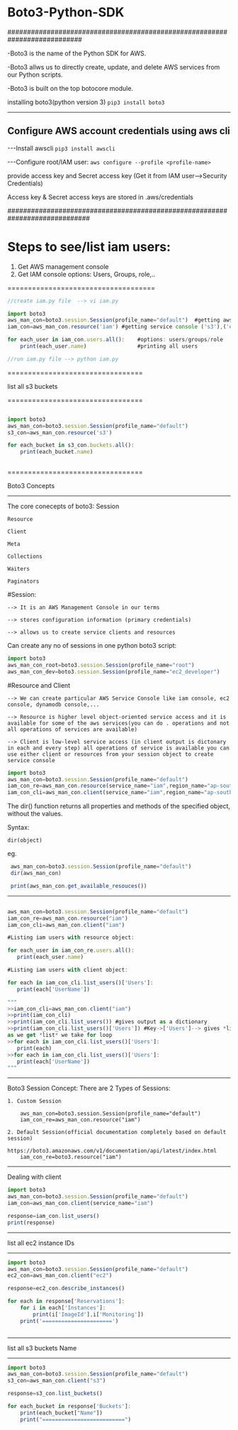 # Boto3-Python-SDK


###########################################################################

-Boto3 is the name of the Python SDK for AWS.

-Boto3 allws us to directly create, update, and delete AWS services from our Python scripts.

-Boto3 is built on the top botocore module.

installing boto3(python version 3)
```pip3 install boto3```


--------------------
Configure AWS account credentials using aws cli
--------------------
---Install awscli
```pip3 install awscli```

---Configure root/IAM user:
```aws configure --profile <profile-name>```

provide access key and Secret access key
(Get it from IAM user-->Security Credentials)


Access key & Secret access keys are stored in .aws/credentials

#############################################################################

Steps to see/list iam users:
==================================

1. Get AWS management console
2. Get IAM console
    options: Users, Groups, role,..
    
====================================
```js
//create iam.py file  --> vi iam.py

import boto3
aws_man_con=boto3.session.Session(profile_name="default")  #getting aws management console
iam_con=aws_man_con.resource('iam') #getting service console ('s3'),('ec2'),('iam'),etc

for each_user in iam_con.users.all():    #options: users/groups/role
	print(each_user.name)                #printing all users

//run iam.py file --> python iam.py 

```

=================================

list all s3 buckets

=================================

```js

import boto3
aws_man_con=boto3.session.Session(profile_name="default")
s3_con=aws_man_con.resource('s3')

for each_bucket in s3_con.buckets.all():
	print(each_bucket.name)
	
```
=================================

Boto3 Concepts

-----------------------------------

The core conecepts of boto3:
    Session
    
    Resource
    
    Client
    
    Meta
    
    Collections
    
    Waiters
    
    Paginators

#Session:

	--> It is an AWS Management Console in our terms
	
	--> stores configuration information (primary credentials)
	
	--> allows us to create service clients and resources

Can create any no of sessions in one python boto3 script:

```js
import boto3
aws_man_con_root=boto3.session.Session(profile_name="root")
aws_man_con_dev=boto3.session.Session(profile_name="ec2_developer")

```

#Resource and Client

    --> We can create particular AWS Service Console like iam console, ec2 console, dynamodb console,...
    
    --> Resource is higher level object-oriented service access and it is available for some of the aws services(you can do . operations and not all operations of services are available)
    
    --> Client is low-level service access (in client output is dictonary in each and every step) all operations of service is available you can use either client or resources from your session object to create service console
    

```js
import boto3
aws_man_con=boto3.session.Session(profile_name="default")
iam_con_re=aws_man_con.resource(service_name="iam",region_name="ap-south-1")
iam_con_cli=aws_man_con.client(service_name="iam",region_name="ap-south-1")

```


 The dir() function returns all properties and methods of the specified object, without the values.

 Syntax: 
 
 ```dir(object)```

eg.
```js
 aws_man_con=boto3.session.Session(profile_name="default")
 dir(aws_man_con)

 print(aws_man_con.get_available_resouces())
```

 -----------------------------------------------

 ```js

 aws_man_con=boto3.session.Session(profile_name="default")
 iam_con_re=aws_man_con.resource("iam")
 iam_con_cli=aws_man_con.client("iam")

 #Listing iam users with resource object:

 for each_user in iam_con_re.users.all():
    print(each_user.name)

#Listing iam users with client object:

for each in iam_con_cli.list_users()['Users']:
    print(each['UserName'])

"""
>>iam_con_cli=aws_man_con.client("iam")
>>print(iam_con_cli)
>>print(iam_con_cli.list_users()) #gives output as a dictionary
>>print(iam_con_cli.list_users()['Users']) #Key->['Users']--> gives *list* of users
as we get *list* we take for loop
>>for each in iam_con_cli.list_users()['Users']:
    print(each)
>>for each in iam_con_cli.list_users()['Users']:
    print(each['UserName'])
"""

 ```



_____________________________________________________

Boto3 Session Concept:
There are 2 Types of Sessions:

    1. Custom Session
    
        aws_man_con=boto3.session.Session(profile_name="default")
        iam_con_re=aws_man_con.resource("iam")

    2. Default Session(official documentation completely based on default session)
    
    https://boto3.amazonaws.com/v1/documentation/api/latest/index.html
        iam_con_re=boto3.resource("iam")

___________________________________________________________________

Dealing with client

```js
import boto3
aws_man_con=boto3.session.Session(profile_name="default")
iam_con=aws_man_con.client(service_name="iam")

response=iam_con.list_users()
print(response)

```


-----------------------------------------------------------
list all ec2  instance IDs
___________________________________________________________

```js
import boto3
aws_man_con=boto3.session.Session(profile_name="default")
ec2_con=aws_man_con.client("ec2")

response=ec2_con.describe_instances()

for each in response['Reservations']:
    for i in each['Instances']:
        print(i['ImageId'],i['Monitoring'])
    print('======================')
    
```

------------------------------------------------------------
list all s3 buckets Name
____________________________________________________________

```js
import boto3
aws_man_con=boto3.session.Session(profile_name="default")
s3_con=aws_man_con.client("s3")

response=s3_con.list_buckets()

for each_bucket in response['Buckets']:
    print(each_bucket["Name"])
    print("==========================")

```


